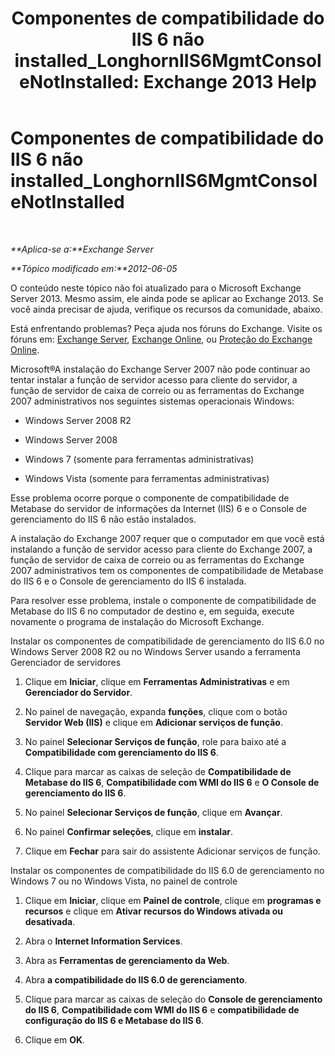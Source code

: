 ﻿---
title: 'Componentes de compatibilidade do IIS 6 não installed_LonghornIIS6MgmtConsoleNotInstalled: Exchange 2013 Help'
TOCTitle: Componentes de compatibilidade do IIS 6 não installed_LonghornIIS6MgmtConsoleNotInstalled
ms:assetid: 8358eafb-def7-4b8d-8fe1-623bc5a0e20e
ms:mtpsurl: https://technet.microsoft.com/pt-br/library/ms.exch.setupreadiness.longhorniis6mgmtconsolenotinstalled(v=EXCHG.150)
ms:contentKeyID: 50486014
ms.date: 05/22/2018
mtps_version: v=EXCHG.150
ms.translationtype: MT
---

# Componentes de compatibilidade do IIS 6 não installed\_LonghornIIS6MgmtConsoleNotInstalled

 

_**Aplica-se a:**Exchange Server_

_**Tópico modificado em:**2012-06-05_

O conteúdo neste tópico não foi atualizado para o Microsoft Exchange Server 2013. Mesmo assim, ele ainda pode se aplicar ao Exchange 2013. Se você ainda precisar de ajuda, verifique os recursos da comunidade, abaixo.

Está enfrentando problemas? Peça ajuda nos fóruns do Exchange. Visite os fóruns em: [Exchange Server](https://go.microsoft.com/fwlink/p/?linkid=60612), [Exchange Online](https://go.microsoft.com/fwlink/p/?linkid=267542), ou [Proteção do Exchange Online](https://go.microsoft.com/fwlink/p/?linkid=285351).

Microsoft®A instalação do Exchange Server 2007 não pode continuar ao tentar instalar a função de servidor acesso para cliente do servidor, a função de servidor de caixa de correio ou as ferramentas do Exchange 2007 administrativos nos seguintes sistemas operacionais Windows:

  - Windows Server 2008 R2

  - Windows Server 2008

  - Windows 7 (somente para ferramentas administrativas)

  - Windows Vista (somente para ferramentas administrativas)

Esse problema ocorre porque o componente de compatibilidade de Metabase do servidor de informações da Internet (IIS) 6 e o Console de gerenciamento do IIS 6 não estão instalados.

A instalação do Exchange 2007 requer que o computador em que você está instalando a função de servidor acesso para cliente do Exchange 2007, a função de servidor de caixa de correio ou as ferramentas do Exchange 2007 administrativos tem os componentes de compatibilidade de Metabase do IIS 6 e o Console de gerenciamento do IIS 6 instalada.

Para resolver esse problema, instale o componente de compatibilidade de Metabase do IIS 6 no computador de destino e, em seguida, execute novamente o programa de instalação do Microsoft Exchange.

Instalar os componentes de compatibilidade de gerenciamento do IIS 6.0 no Windows Server 2008 R2 ou no Windows Server usando a ferramenta Gerenciador de servidores

1.  Clique em **Iniciar**, clique em **Ferramentas Administrativas** e em **Gerenciador do Servidor**.

2.  No painel de navegação, expanda **funções**, clique com o botão **Servidor Web (IIS)** e clique em **Adicionar serviços de função**.

3.  No painel **Selecionar Serviços de função**, role para baixo até a **Compatibilidade com gerenciamento do IIS 6**.

4.  Clique para marcar as caixas de seleção de **Compatibilidade de Metabase do IIS 6**, **Compatibilidade com WMI do IIS 6** e **O Console de gerenciamento do IIS 6**.

5.  No painel **Selecionar Serviços de função**, clique em **Avançar**.

6.  No painel **Confirmar seleções**, clique em **instalar**.

7.  Clique em **Fechar** para sair do assistente Adicionar serviços de função.

Instalar os componentes de compatibilidade do IIS 6.0 de gerenciamento no Windows 7 ou no Windows Vista, no painel de controle

1.  Clique em **Iniciar**, clique em **Painel de controle**, clique em **programas e recursos** e clique em **Ativar recursos do Windows ativada ou desativada**.

2.  Abra o **Internet Information Services**.

3.  Abra as **Ferramentas de gerenciamento da Web**.

4.  Abra **a compatibilidade do IIS 6.0 de gerenciamento**.

5.  Clique para marcar as caixas de seleção do **Console de gerenciamento do IIS 6**, **Compatibilidade com WMI do IIS 6** e **compatibilidade de configuração do IIS 6 e Metabase do IIS 6**.

6.  Clique em **OK**.

